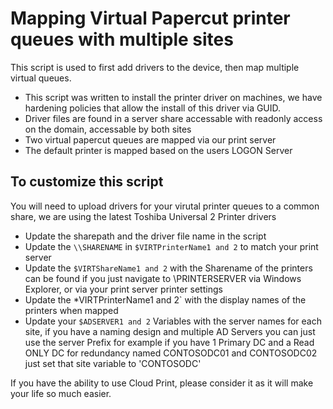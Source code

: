 # Mapping Virtual Papercut printer queues with multiple sites
This script is used to first add drivers to the device, then map multiple virtual queues.

* This script was written to install the printer driver on machines, we have hardening policies that allow the install of this driver via GUID.
* Driver files are found in a server share accessable with readonly access on the domain, accessable by both sites
* Two virtual papercut queues are mapped via our print server
* The default printer is mapped based on the users LOGON Server

## To customize this script
You will need to upload drivers for your virutal printer queues to a common share, we are using the latest Toshiba Universal 2 Printer drivers
* Update the sharepath and the driver file name in the script
* Update the `\\SHARENAME` in `$VIRTPrinterName1 and 2` to match your print server
* Update the `$VIRTShareName1 and 2` with the Sharename of the printers can be found if you just navigate to \\PRINTERSERVER via Windows Explorer, or via your print server printer settings
* Update the *VIRTPrinterName1 and 2` with the display names of the printers when mapped
* Update your `$ADSERVER1 and 2` Variables with the server names for each site, if you have a naming design and multiple AD Servers you can just use the server Prefix for example if you have 1 Primary DC and a Read ONLY DC for redundancy named CONTOSODC01 and CONTOSODC02 just set that site variable to 'CONTOSODC'

If you have the ability to use Cloud Print, please consider it as it will make your life so much easier.
